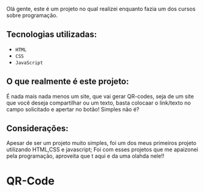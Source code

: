 Olá gente, este é um projeto no qual realizei enquanto fazia um dos cursos sobre programação.

##  Tecnologias utilizadas:
- ``HTML``
- ``CSS``
- ``JavaScript``


## O que realmente é este projeto:

É nada mais nada menos um site, que vai gerar QR-codes, seja de um site que você deseja compartilhar ou um texto, basta colocaar o link/texto no campo solicitado e apertar no botão! Simples não é?

## Considerações:

Apesar de ser um projeto muito simples, foi um dos meus primeiros projeto utilizando HTML,CSS e javascript; 
Foi com esses projetos que me apaizonei pela programação, aproveita que t aqui e da uma olahda nele!!

# QR-Code
